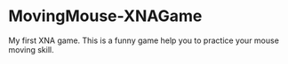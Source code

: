 MovingMouse-XNAGame
===================

My first XNA game. This is a funny game help you to practice your mouse moving skill.
